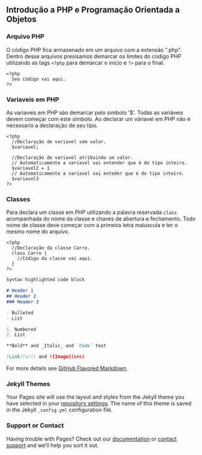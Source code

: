 ## Introdução a PHP e Programação Orientada a Objetos

### Arquivo PHP

O código PHP fica armazenado em um arquivo com a extensão ".php".
Dentro desse arquivos presisamos demarcar os limites do codigo PHP utilizando as tags `<?php` para demarcar o inicio e `?>` para o final.

```
<?php
  Seu código vai aqui.
?>
```

### Variaveis em PHP

As variaveis em PHP são demarcar pelo simbolo '$'.
Todas as variáveis devem começar com este simbolo.
Ao declarar um váriavel em PHP não é necessario a declaração de seu tipo.

```
<?php
  //Declaração de variavel sem valor.
  $variavel;
  
  //Declaração de variavel atribuindo um valor.
  // Automaticamente a variavel vai entender que é do tipo inteiro.
  $variavel2 = 1
  // Automaticamente a variavel vai enteder que é do tipo inteiro.
  $variavel3
?>

```

### Classes

Para declara um classe em PHP utilizando a palavra reservada `class` acompanhada do nome da classe e chaves de abertura e fechamento.
Todo nome de classe deve começar com a primeira letra maiuscula e ter o mesmo nome do arquivo.

```
<?php
  //Declaração da classe Carro.
  class Carro {
    //Código da classe vai aqui.
  }
?>

```

```markdown
Syntax highlighted code block

# Header 1
## Header 2
### Header 3

- Bulleted
- List

1. Numbered
2. List

**Bold** and _Italic_ and `Code` text

[Link](url) and ![Image](src)
```

For more details see [GitHub Flavored Markdown](https://guides.github.com/features/mastering-markdown/).

### Jekyll Themes

Your Pages site will use the layout and styles from the Jekyll theme you have selected in your [repository settings](https://github.com/heberthreinstein/phpPOO/settings). The name of this theme is saved in the Jekyll `_config.yml` configuration file.

### Support or Contact

Having trouble with Pages? Check out our [documentation](https://docs.github.com/categories/github-pages-basics/) or [contact support](https://support.github.com/contact) and we’ll help you sort it out.
